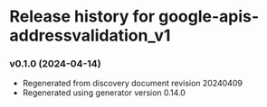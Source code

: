# Release history for google-apis-addressvalidation_v1

### v0.1.0 (2024-04-14)

* Regenerated from discovery document revision 20240409
* Regenerated using generator version 0.14.0

